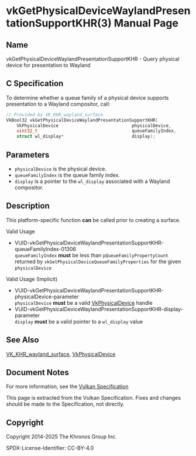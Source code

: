 # vkGetPhysicalDeviceWaylandPresentationSupportKHR(3) Manual Page

## Name

vkGetPhysicalDeviceWaylandPresentationSupportKHR - Query physical device for presentation to Wayland



## [](#_c_specification)C Specification

To determine whether a queue family of a physical device supports presentation to a Wayland compositor, call:

```c++
// Provided by VK_KHR_wayland_surface
VkBool32 vkGetPhysicalDeviceWaylandPresentationSupportKHR(
    VkPhysicalDevice                            physicalDevice,
    uint32_t                                    queueFamilyIndex,
    struct wl_display*                          display);
```

## [](#_parameters)Parameters

- `physicalDevice` is the physical device.
- `queueFamilyIndex` is the queue family index.
- `display` is a pointer to the `wl_display` associated with a Wayland compositor.

## [](#_description)Description

This platform-specific function **can** be called prior to creating a surface.

Valid Usage

- [](#VUID-vkGetPhysicalDeviceWaylandPresentationSupportKHR-queueFamilyIndex-01306)VUID-vkGetPhysicalDeviceWaylandPresentationSupportKHR-queueFamilyIndex-01306  
  `queueFamilyIndex` **must** be less than `pQueueFamilyPropertyCount` returned by `vkGetPhysicalDeviceQueueFamilyProperties` for the given `physicalDevice`

Valid Usage (Implicit)

- [](#VUID-vkGetPhysicalDeviceWaylandPresentationSupportKHR-physicalDevice-parameter)VUID-vkGetPhysicalDeviceWaylandPresentationSupportKHR-physicalDevice-parameter  
  `physicalDevice` **must** be a valid [VkPhysicalDevice](https://registry.khronos.org/vulkan/specs/latest/man/html/VkPhysicalDevice.html) handle
- [](#VUID-vkGetPhysicalDeviceWaylandPresentationSupportKHR-display-parameter)VUID-vkGetPhysicalDeviceWaylandPresentationSupportKHR-display-parameter  
  `display` **must** be a valid pointer to a `wl_display` value

## [](#_see_also)See Also

[VK\_KHR\_wayland\_surface](https://registry.khronos.org/vulkan/specs/latest/man/html/VK_KHR_wayland_surface.html), [VkPhysicalDevice](https://registry.khronos.org/vulkan/specs/latest/man/html/VkPhysicalDevice.html)

## [](#_document_notes)Document Notes

For more information, see the [Vulkan Specification](https://registry.khronos.org/vulkan/specs/latest/html/vkspec.html#vkGetPhysicalDeviceWaylandPresentationSupportKHR)

This page is extracted from the Vulkan Specification. Fixes and changes should be made to the Specification, not directly.

## [](#_copyright)Copyright

Copyright 2014-2025 The Khronos Group Inc.

SPDX-License-Identifier: CC-BY-4.0